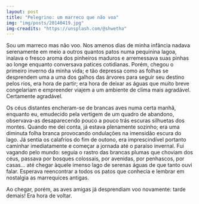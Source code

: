 ```yaml
---
layout: post
title: "Pelegrino: um marreco que não voa"
img: "img/posts/20140419.jpg"
img-creadits: "https://unsplash.com/@shwetha"
---
```


Sou um marreco mas não voo. Nos amenos dias de minha infância nadava serenamente em meio a outros quantos patos numa pequinina lagoa, inalava o fresco aroma dos pinheiros maduros e arremessava suas pinhas ao longe enquanto conversava patices cotidianas. Porém, chegou o primeiro inverno da minha vida; e tão depressa como as folhas se desprendem uma a uma dos galhos das árvores para seguir seu destino pelos rios, era hora de partir; era hora de deixar as águas que muito breve congelariam e empreender viajem a um ambiente de clima mais agradável. Certamente agradável.

Os céus distantes encheram-se de brancas aves numa certa manhã, enquanto eu, emudecido pela vertigem de um quadro de abandono, observava-as desaparecendo pouco a pouco trás escuras silhuetas dos montes. Quando me dei conta, já estava plenamente sozinho; era uma diminuta folha branca provocando ondulações na imensidão escura do lago. Já sentia os calafrios do fim de outono, era imprescindível portanto caminhar imediatamente e começar a jornada até o paraíso invernal. Fui vagando pelo mundo: seguia o rastro das brancas plumas que choviam dos céus, passava por bosques colossais, por avenidas, por penhascos, por casas… até chegar àquele imenso lago de serenas águas de que tanto ouvi falar. Esperava reencontrar a todos os patos que conhecia e lembrar em nostalgia as marrequices antigas.

Ao chegar, porém, as aves amigas já desprendiam voo novamente: tarde demais! Era hora de voltar.
